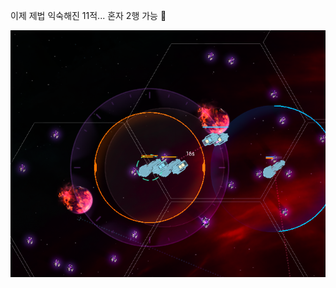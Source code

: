 이제 제법 익숙해진 11적... 혼자 2행 가능 :muscle:  
  
![](../assets/20230116_RS11_Double_Planet_Solo_Clear.png)      